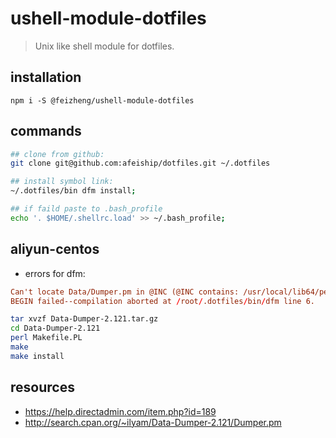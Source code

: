 # ushell-module-dotfiles
> Unix like shell module for dotfiles.

## installation
```shell
npm i -S @feizheng/ushell-module-dotfiles
```

## commands
```bash
## clone from github:
git clone git@github.com:afeiship/dotfiles.git ~/.dotfiles

## install symbol link:
~/.dotfiles/bin dfm install;

## if faild paste to .bash_profile
echo '. $HOME/.shellrc.load' >> ~/.bash_profile;
```

## aliyun-centos
+ errors for dfm:
```conf
Can't locate Data/Dumper.pm in @INC (@INC contains: /usr/local/lib64/perl5 /usr/local/share/perl5 /usr/lib64/perl5/vendor_perl /usr/share/perl5/vendor_perl /usr/lib64/perl5 /usr/share/perl5 .) at /root/.dotfiles/bin/dfm line 6.
BEGIN failed--compilation aborted at /root/.dotfiles/bin/dfm line 6.
```

```bash
tar xvzf Data-Dumper-2.121.tar.gz
cd Data-Dumper-2.121
perl Makefile.PL
make
make install
```

## resources
- https://help.directadmin.com/item.php?id=189
- http://search.cpan.org/~ilyam/Data-Dumper-2.121/Dumper.pm
